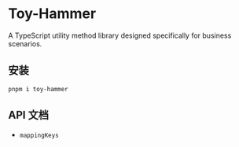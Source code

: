 # Toy-Hammer

A TypeScript utility method library designed specifically for business scenarios.

## 安装

`pnpm i toy-hammer`

## API 文档

- `mappingKeys`
